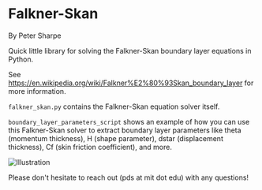 # Falkner-Skan
By Peter Sharpe

Quick little library for solving the Falkner-Skan boundary layer equations in Python.

See https://en.wikipedia.org/wiki/Falkner%E2%80%93Skan_boundary_layer for more information.


```falkner_skan.py``` contains the Falkner-Skan equation solver itself.

```boundary_layer_parameters_script``` shows an example of how you can use this Falkner-Skan solver to extract boundary layer parameters like theta (momentum thickness), H (shape parameter), dstar (displacement thickness), Cf (skin friction coefficient), and more.

![Illustration](falkner_skan.svg)

Please don't hesitate to reach out (pds at mit dot edu) with any questions!
